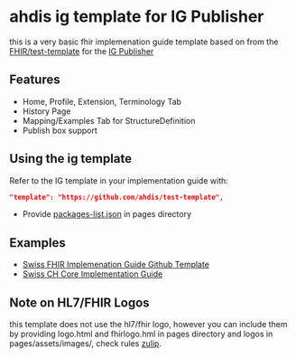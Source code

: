# ahdis ig template for IG Publisher
this is a very basic fhir implemenation guide template based on from the
[FHIR/test-template](https://github.com/FHIR/test-template) for the [IG Publisher](https://wiki.hl7.org/IG_Publisher_Documentation)

## Features
* Home, Profile, Extension, Terminology Tab
* History Page 
* Mapping/Examples Tab for StructureDefinition
* Publish box support

## Using the ig template

Refer to the IG template in your implementation guide with:
```json
"template": "https://github.com/ahdis/test-template", 
 ```

* Provide [packages-list.json](https://wiki.hl7.org/index.php?title=FHIR_IG_PackageList_doco) in pages directory

## Examples
* [Swiss FHIR Implemenation Guide Github Template](https://github.com/ahdis/ch-ig)
* [Swiss CH Core Implementation Guide](http://build.fhir.org/ig/hl7ch/ch-core/index.html)

## Note on HL7/FHIR Logos
this template does not use the hl7/fhir logo, however you can include them by providing logo.html and fhirlogo.hml in pages directory and logos in pages/assets/images/, check rules [zulip](https://chat.fhir.org/#narrow/stream/179294-committers.2Fannounce/topic/HL7.20Trademark.20Issues).

